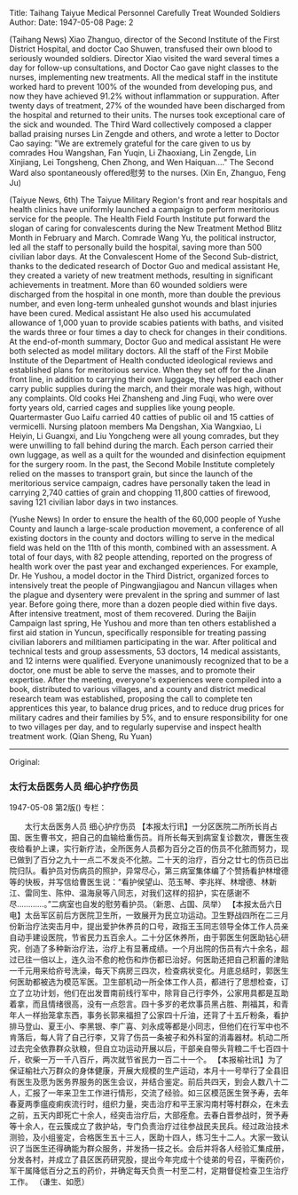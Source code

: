 Title: Taihang Taiyue Medical Personnel Carefully Treat Wounded Soldiers
Author:
Date: 1947-05-08
Page: 2

(Taihang News) Xiao Zhanguo, director of the Second Institute of the First District Hospital, and doctor Cao Shuwen, transfused their own blood to seriously wounded soldiers. Director Xiao visited the ward several times a day for follow-up consultations, and Doctor Cao gave night classes to the nurses, implementing new treatments. All the medical staff in the institute worked hard to prevent 100% of the wounded from developing pus, and now they have achieved 91.2% without inflammation or suppuration. After twenty days of treatment, 27% of the wounded have been discharged from the hospital and returned to their units. The nurses took exceptional care of the sick and wounded. The Third Ward collectively composed a clapper ballad praising nurses Lin Zengde and others, and wrote a letter to Doctor Cao saying: "We are extremely grateful for the care given to us by comrades Hou Wangshan, Fan Yuqin, Li Zhaoxiang, Lin Zengde, Lin Xinjiang, Lei Tongsheng, Chen Zhong, and Wen Haiquan...." The Second Ward also spontaneously offered慰劳 to the nurses. (Xin En, Zhanguo, Feng Ju)

(Taiyue News, 6th) The Taiyue Military Region's front and rear hospitals and health clinics have uniformly launched a campaign to perform meritorious service for the people. The Health Field Fourth Institute put forward the slogan of caring for convalescents during the New Treatment Method Blitz Month in February and March. Comrade Wang Yu, the political instructor, led all the staff to personally build the hospital, saving more than 500 civilian labor days. At the Convalescent Home of the Second Sub-district, thanks to the dedicated research of Doctor Guo and medical assistant He, they created a variety of new treatment methods, resulting in significant achievements in treatment. More than 60 wounded soldiers were discharged from the hospital in one month, more than double the previous number, and even long-term unhealed gunshot wounds and blast injuries have been cured. Medical assistant He also used his accumulated allowance of 1,000 yuan to provide scabies patients with baths, and visited the wards three or four times a day to check for changes in their conditions. At the end-of-month summary, Doctor Guo and medical assistant He were both selected as model military doctors. All the staff of the First Mobile Institute of the Department of Health conducted ideological reviews and established plans for meritorious service. When they set off for the Jinan front line, in addition to carrying their own luggage, they helped each other carry public supplies during the march, and their morale was high, without any complaints. Old cooks Hei Zhansheng and Jing Fuqi, who were over forty years old, carried cages and supplies like young people. Quartermaster Guo Laifu carried 40 catties of public oil and 15 catties of vermicelli. Nursing platoon members Ma Dengshan, Xia Wangxiao, Li Heiyin, Li Guangxi, and Liu Yongcheng were all young comrades, but they were unwilling to fall behind during the march. Each person carried their own luggage, as well as a quilt for the wounded and disinfection equipment for the surgery room. In the past, the Second Mobile Institute completely relied on the masses to transport grain, but since the launch of the meritorious service campaign, cadres have personally taken the lead in carrying 2,740 catties of grain and chopping 11,800 catties of firewood, saving 121 civilian labor days in two instances.

(Yushe News) In order to ensure the health of the 60,000 people of Yushe County and launch a large-scale production movement, a conference of all existing doctors in the county and doctors willing to serve in the medical field was held on the 11th of this month, combined with an assessment. A total of four days, with 82 people attending, reported on the progress of health work over the past year and exchanged experiences. For example, Dr. He Yushou, a model doctor in the Third District, organized forces to intensively treat the people of Pingwangjiagou and Nancun villages when the plague and dysentery were prevalent in the spring and summer of last year. Before going there, more than a dozen people died within five days. After intensive treatment, most of them recovered. During the Baijin Campaign last spring, He Yushou and more than ten others established a first aid station in Yuncun, specifically responsible for treating passing civilian laborers and militiamen participating in the war. After political and technical tests and group assessments, 53 doctors, 14 medical assistants, and 12 interns were qualified. Everyone unanimously recognized that to be a doctor, one must be able to serve the masses, and to promote their expertise. After the meeting, everyone's experiences were compiled into a book, distributed to various villages, and a county and district medical research team was established, proposing the call to complete ten apprentices this year, to balance drug prices, and to reduce drug prices for military cadres and their families by 5%, and to ensure responsibility for one to two villages per day, and to regularly supervise and inspect health treatment work. (Qian Sheng, Ru Yuan)



<hr /> 

Original: 


### 太行太岳医务人员  细心护疗伤员

1947-05-08
第2版()
专栏：

　　太行太岳医务人员
    细心护疗伤员
    【本报太行讯】一分区医院二所所长肖占国、医生曹书文，把自己的血输给重伤员。肖所长每天到病室复诊数次，曹医生夜夜给看护上课，实行新疗法，全所医务人员都为百分之百的伤员不化脓而努力，现已做到了百分之九十一点二不发炎不化脓。二十天的治疗，百分之廿七的伤员已出院归队。看护员对伤病员的照护，异常尽心，第三病室集体编了个赞扬看护林增德等的快板，并写信给曹医生说：“看护侯望山、范玉琴、李兆祥、林增德、林新江、雷同生、陈仲、温海泉等八同志，对我们这样的招护，实在感谢不尽…………。”二病室也自发的慰劳看护员。（新恩、占国、凤举）
    【本报太岳六日电】太岳军区前后方医院卫生所，一致展开为民立功运动。卫生野战四所在二三月份新治疗法突击月中，提出爱护休养员的口号，政指王玉同志领导全体工作人员亲自动手建设医院，节省民力五百余人。二十分区休养所，由于郭医生何医助钻心研究，创造了多种新治疗法，治疗上有显著成绩。一个月出院的伤员有六十余名，超过已往一倍以上，连久治不愈的枪伤和炸伤都已治好。何医助还把自己积蓄的津贴一千元用来给疥号洗澡，每天下病房三四次，检查病状变化。月底总结时，郭医生何医助都被选为模范军医。卫生部机动一所全体工作人员，都进行了思想检查，订立了立功计划，他们在出发晋南前线行军中，除背自己行李外，公家用具都是互助着拿，而且情绪很高，没有一点怨言。四十多岁的老炊事员黑占胜、荆福其，和青年人一样抬笼拿东西，事务长郭来福担了公家四十斤油，还背了十五斤粉条，看护排马登山、夏王小、李黑银、李广喜、刘永成等都是小同志，但他们在行军中也不肯落后，每人背了自己行李，又背了伤员一条被子和外科室的消毒器材。机动二所过去完全依靠群众驮粮，但自立功运动开展以后，干部亲自带头背粮二千七百四十斤，砍柴一万一千八百斤，两次就节省民力一百二十一个。
    【本报榆社讯】为了保证榆社六万群众的身体健康，开展大规模的生产运动，本月十一号举行了全县旧有医生及愿为医务界服务的医生会议，并结合鉴定。前后共四天，到会人数八十二人，汇报了一年来卫生工作进行情形，交流了经验。如三区模范医生贺予寿，去年春夏两季瘟疫痢疾流行时，组织力量，突击治疗和平王家沟南村等村群众，在未去之前，五天内即死亡十余人，经突击治疗后，大部痊愈。去春白晋参战时，贺予寿等十余人，在云簇成立了救护站，专门负责治疗过往参战民夫民兵。经过政治技术测验，及小组鉴定，合格医生五十三人，医助十四人，练习生十二人。大家一致认识了当医生还得确能为群众服务，并发扬一技之长。会后并将各人经验汇集成册，分发各村，并成立了县区医药研究股，提出今年完成十个徒弟的号召，平衡药价，军干属降低百分之五的药价，并确定每天负责一村至二村，定期督促检查卫生治疗工作。
    （谦生、如愿）
